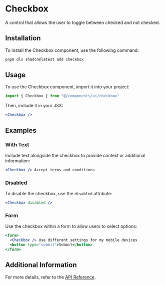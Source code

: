 # Checkbox

A control that allows the user to toggle between checked and not checked.

## Installation

To install the Checkbox component, use the following command:

```bash
pnpm dlx shadcn@latest add checkbox
```

## Usage

To use the Checkbox component, import it into your project:

```javascript
import { Checkbox } from "@/components/ui/checkbox"
```

Then, include it in your JSX:

```jsx
<Checkbox />
```

## Examples

### With Text

Include text alongside the checkbox to provide context or additional information:

```jsx
<Checkbox /> Accept terms and conditions
```

### Disabled

To disable the checkbox, use the `disabled` attribute:

```jsx
<Checkbox disabled />
```

### Form

Use the checkbox within a form to allow users to select options:

```jsx
<form>
  <Checkbox /> Use different settings for my mobile devices
  <button type="submit">Submit</button>
</form>
```

## Additional Information

For more details, refer to the [API Reference](https://www.radix-ui.com/docs/primitives/components/checkbox#api-reference).